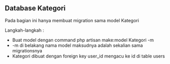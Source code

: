 ## Database Kategori
Pada bagian ini hanya membuat migration sama model Kategori

Langkah-langkah : 
- Buat model dengan command php artisan make:model Kategori -m
- -m di belakang nama model maksudnya adalah sekalian sama migrationsnya
- Kategori dibuat dengan foreign key user_id mengacu ke id di table users